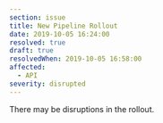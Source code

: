 ```yaml
---
section: issue
title: New Pipeline Rollout
date: 2019-10-05 16:24:00
resolved: true
draft: true
resolvedWhen: 2019-10-05 16:58:00
affected:
  - API
severity: disrupted
---
```


There may be disruptions in the rollout.
 